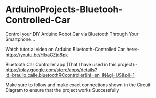 # ArduinoProjects-Bluetooh-Controlled-Car
Control your DIY Arduino Robot Car via Bluetooth Through Your Smartphone...

Watch tutorial video on Arduino Bluetooth-Controlled Car here:- https://youtu.be/HIxaGZjd8pk

Bluetooth Car Controller app (That I have used in this project):- https://play.google.com/store/apps/details?id=braulio.calle.bluetoothRCcontroller&hl=en_IN&gl=US&pli=1

Make sure to follow and make exact connections shown in the Circuit Diagram to ensure that the project works Successfully
